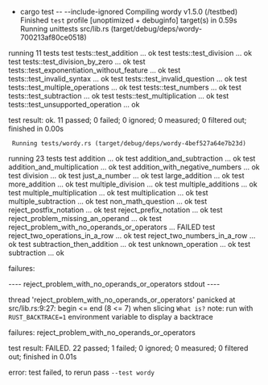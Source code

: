 + cargo test -- --include-ignored
   Compiling wordy v1.5.0 (/testbed)
    Finished `test` profile [unoptimized + debuginfo] target(s) in 0.59s
     Running unittests src/lib.rs (target/debug/deps/wordy-700213af80ce0518)

running 11 tests
test tests::test_addition ... ok
test tests::test_division ... ok
test tests::test_division_by_zero ... ok
test tests::test_exponentiation_without_feature ... ok
test tests::test_invalid_syntax ... ok
test tests::test_invalid_question ... ok
test tests::test_multiple_operations ... ok
test tests::test_numbers ... ok
test tests::test_subtraction ... ok
test tests::test_multiplication ... ok
test tests::test_unsupported_operation ... ok

test result: ok. 11 passed; 0 failed; 0 ignored; 0 measured; 0 filtered out; finished in 0.00s

     Running tests/wordy.rs (target/debug/deps/wordy-4bef527a64e7b23d)

running 23 tests
test addition ... ok
test addition_and_subtraction ... ok
test addition_and_multiplication ... ok
test addition_with_negative_numbers ... ok
test division ... ok
test just_a_number ... ok
test large_addition ... ok
test more_addition ... ok
test multiple_division ... ok
test multiple_additions ... ok
test multiple_multiplication ... ok
test multiplication ... ok
test multiple_subtraction ... ok
test non_math_question ... ok
test reject_postfix_notation ... ok
test reject_prefix_notation ... ok
test reject_problem_missing_an_operand ... ok
test reject_problem_with_no_operands_or_operators ... FAILED
test reject_two_operations_in_a_row ... ok
test reject_two_numbers_in_a_row ... ok
test subtraction_then_addition ... ok
test unknown_operation ... ok
test subtraction ... ok

failures:

---- reject_problem_with_no_operands_or_operators stdout ----

thread 'reject_problem_with_no_operands_or_operators' panicked at src/lib.rs:9:27:
begin <= end (8 <= 7) when slicing `What is?`
note: run with `RUST_BACKTRACE=1` environment variable to display a backtrace


failures:
    reject_problem_with_no_operands_or_operators

test result: FAILED. 22 passed; 1 failed; 0 ignored; 0 measured; 0 filtered out; finished in 0.01s

error: test failed, to rerun pass `--test wordy`
